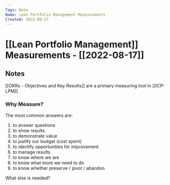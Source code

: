 ```yaml
---
Tags: Note
Name: Lean Portfolio Management Measurements
Created: 2022-08-17
---
```

# [[Lean Portfolio Management]] Measurements - [[2022-08-17]]
## Notes

[[OKRs - Objectives and Key Results]] are a primary measuring tool in [[ICP-LPM]]

### Why Measure?
The most common answers are:
1. to answer questions
2. to show results
3. to demonstrate value
4. to justify our budget (cost spent)
5. to identify opportunities for improvement
6. to manage results
7. to know where we are 
8. to know what more we need to do
9. to know whether preserve / pivot / abandon

What else is needed?